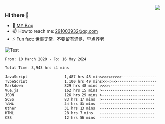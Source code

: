 <img align='right' src='https://github-readme-stats.vercel.app/api?username=niaogege&show_icons=true&theme=radical'/>

### Hi there 👋

- 🌱 [MY Blog](https://bythewayer.com/)
- 📫 How to reach me: 291003932@qq.com
- ⚡ Fun fact:  世事无常，不要留有遗憾，早点养老

![Test](https://github-readme-stats.vercel.app/api/top-langs/?username=niaogege&layout=compact)

<!--START_SECTION:waka-->

```txt
From: 10 March 2020 - To: 16 May 2024

Total Time: 3,943 hrs 44 mins

JavaScript                 1,487 hrs 48 mins>>>>>>>>>----------------   37.73 %
TypeScript                 1,100 hrs 49 mins>>>>>>>------------------   27.91 %
Markdown                   829 hrs 48 mins >>>>>--------------------   21.04 %
Vue.js                     162 hrs 15 mins >------------------------   04.11 %
JSON                       126 hrs 29 mins >------------------------   03.21 %
SCSS                       83 hrs 17 mins  >------------------------   02.11 %
YAML                       34 hrs 53 mins  -------------------------   00.88 %
Other                      31 hrs 13 mins  -------------------------   00.79 %
HTML                       28 hrs 7 mins   -------------------------   00.71 %
CSS                        12 hrs 56 mins  -------------------------   00.33 %
```

<!--END_SECTION:waka-->
